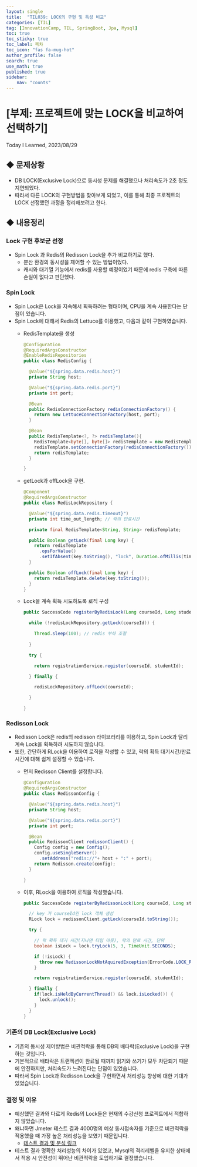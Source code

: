 ```yaml
---
layout: single
title:  "TIL039: LOCK의 구현 및 특성 비교"
categories: [TIL]
tag: [InnovationCamp, TIL, SpringBoot, Jpa, Mysql] 
toc: true
toc_sticky: true
toc_label: 목차
toc_icon: "fas fa-mug-hot"
author_profile: false
search: true
use_math: true
published: true
sidebar:
    nav: "counts"
---
```


# [부제: 프로젝트에 맞는 LOCK을 비교하여 선택하기]
Today I Learned, 2023/08/29

## ◆ 문제상황
- DB LOCK(Exclusive Lock)으로 동시성 문제를 해결했으나 처리속도가 2초 정도 지연되었다.
- 따라서 다른 LOCK의 구현방법을 찾아보게 되었고, 이를 통해 최종 프로젝트의 LOCK 선정했던 과정을 정리해보려고 한다.

## ◆ 내용정리

### Lock 구현 후보군 선정
- Spin Lock 과 Redis의 Redisson Lock을 추가 비교하기로 했다.
  - 분산 환경의 동시성을 제어할 수 있는 방법이었다.
  - 캐시와 대기열 기능에서 redis를 사용할 예정이었기 때문에 redis 구축에 따른 손실이 없다고 판단했다.

### Spin Lock
- Spin Lock은 Lock을 지속해서 획득하려는 형태이며, CPU을 계속 사용한다는 단점이 있습니다.
- Spin Lock에 대해서 Redis의 Lettuce를 이용했고, 다음과 같이 구현하였습니다.
  - RedisTemplate을 생성
    
    ```java
    @Configuration
    @RequiredArgsConstructor
    @EnableRedisRepositories
    public class RedisConfig {

      @Value("${spring.data.redis.host}")
      private String host;

      @Value("${spring.data.redis.port}")
      private int port;

      @Bean
      public RedisConnectionFactory redisConnectionFactory() {
        return new LettuceConnectionFactory(host, port);
      }

      @Bean
      public RedisTemplate<?, ?> redisTemplate(){
        RedisTemplate<byte[], byte[]> redisTemplate = new RedisTemplate<>();
        redisTemplate.setConnectionFactory(redisConnectionFactory());
        return redisTemplate;
      }

    }
    ```
  - getLock과 offLock을 구현.

    ```java
    @Component
    @RequiredArgsConstructor
    public class RedisLockRepository {

      @Value("${spring.data.redis.timeout}")
      private int time_out_length; // 락의 만료시간

      private final RedisTemplate<String, String> redisTemplate;

      public Boolean getLock(final Long key) {
        return redisTemplate
          .opsForValue()
          .setIfAbsent(key.toString(), "lock", Duration.ofMillis(time_out_length));
      }

      public Boolean offLock(final Long key) {
        return redisTemplate.delete(key.toString());
      }
    }
    ```
  
  - Lock을 계속 획득 시도하도록 로직 구성 

    ```java
    public SuccessCode registerByRedisLock(Long courseId, Long studentId) throws InterruptedException {

      while (!redisLockRepository.getLock(courseId)) {

        Thread.sleep(100); // redis 부하 조절
      
      }

      try {

        return registrationService.register(courseId, studentId);

      } finally {

        redisLockRepository.offLock(courseId);

      }

    }
    ```

### Redisson Lock
- Redisson Lock은 redis의 redisson 라이브러리를 이용하고, Spin Lock과 달리 계속 Lock을 획득하려 시도하지 않습니다.
- 또한, 간단하게 RLock을 이용하여 로직을 작성할 수 있고, 락의 획득 대기시간/만료시간에 대해 쉽게 설정할 수 있습니다.
  - 먼저 Redisson Client를 설정합니다.

    ```java
    @Configuration
    @RequiredArgsConstructor
    public class RedissonConfig {

      @Value("${spring.data.redis.host}")
      private String host;

      @Value("${spring.data.redis.port}")
      private int port;

      @Bean
      public RedissonClient redissonClient() {
        Config config = new Config();
        config.useSingleServer()
          .setAddress("redis://"+ host + ":" + port);
        return Redisson.create(config);
      }

    }
    ```
  
  - 이후, RLock을 이용하여 로직을 작성했습니다.

    ```java
    public SuccessCode registerByRedissonLock(Long courseId, Long studentId) throws InterruptedException {

      // key 가 courseId인 lock 객체 생성
      RLock lock = redissonClient.getLock(courseId.toString());

      try {

        // 락 획득 대기 시간(지나면 타임 아웃), 락의 만료 시간, 단위
        boolean isLock = lock.tryLock(5, 3, TimeUnit.SECONDS);

        if (!isLock) {
          throw new RedissonLockNotAquiredException(ErrorCode.LOCK_REQUEST_TIME_OUT);
        }

        return registrationService.register(courseId, studentId);

      } finally {
        if(lock.isHeldByCurrentThread() && lock.isLocked()) {
          lock.unlock();
        }
      }
    }
    ```

### 기존의 DB Lock(Exclusive Lock)
- 기존의 동시성 제어방법은 비관적락을 통해 DB의 배타락(Exclusive Lock)을 구현하는 것입니다.
- 기본적으로 배타락은 트랜젝션이 완료될 때까지 읽기와 쓰기가 모두 차단되기 때문에 안전하지만, 처리속도가 느려진다는 단점이 있었습니다.
- 따라서 Spin Lock과 Redisson Lock을 구현하면서 처리성능 향상에 대한 기대가 있었습니다.

### 결정 및 이유
- 예상했던 결과와 다르게 Redis의 Lock들은 현재의 수강신청 프로젝트에서 적합하지 않았습니다.
- 왜냐하면 Jmeter 테스트 결과 4000명의 예상 동시접속자를 기준으로 비관적락을 적용했을 때 가장 높은 처리성능을 보였기 때문입니다.
  - [테스트 결과 및 분석 링크](https://github.com/team-11-challenge/back-end/wiki/%EC%84%B1%EB%8A%A5%ED%85%8C%EC%8A%A4%ED%8A%B8-level4:-%EB%B9%84%EA%B4%80%EC%A0%81%EB%9D%BD,-Spin-Lock,-Redisson-Lock-%EB%B9%84%EA%B5%90)
- 테스트 결과 명확한 처리성능의 차이가 있었고, Mysql의 격리레벨을 유지한 상태에서 적용 시 안전성이 뛰어난 비관적락을 도입하기로 결정했습니다.

